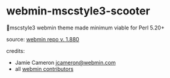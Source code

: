 # webmin-mscstyle3-scooter
🛴mscstyle3 webmin theme made minimum viable for Perl 5.20+


source: [webmin repo v. 1.880](https://github.com/webmin/webmin/tree/1.880)

credits:

* Jamie Cameron
  jcameron@webmin.com
* all [webmin contributors](https://github.com/webmin/webmin/graphs/contributors)